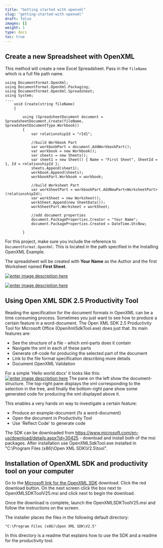 ```yaml
---
title: "Getting started with openxml"
slug: "getting-started-with-openxml"
draft: false
images: []
weight: 1
type: docs
toc: true
---
```


## Create a new Spreadsheet with OpenXML
This method will create a new Excel Spreadsheet.  Pass in the `fileName` which is a full file path name.

    using DocumentFormat.OpenXml;
    using DocumentFormat.OpenXml.Packaging;
    using DocumentFormat.OpenXml.Spreadsheet;
    using System;
    ....
        void Create(string fileName)
        {

            using (SpreadsheetDocument document = SpreadsheetDocument.Create(fileName, SpreadsheetDocumentType.Workbook))
            {
                var relationshipId = "rId1";

                //build Workbook Part
                var workbookPart = document.AddWorkbookPart();
                var workbook = new Workbook();
                var sheets = new Sheets();
                var sheet1 = new Sheet() { Name = "First Sheet", SheetId = 1, Id = relationshipId };
                sheets.Append(sheet1);
                workbook.Append(sheets);
                workbookPart.Workbook = workbook;

                //build Worksheet Part
                var workSheetPart = workbookPart.AddNewPart<WorksheetPart>(relationshipId);
                var workSheet = new Worksheet();
                workSheet.Append(new SheetData());
                workSheetPart.Worksheet = workSheet;
        
                //add document properties
                document.PackageProperties.Creator = "Your Name";
                document.PackageProperties.Created = DateTime.UtcNow;

            }

For this project, make sure you include the reference to `DocumentFormat.OpenXml`.  This is located in the path specified in the Installing OpenXML Example. 

The spreadsheet will be created with **Your Name** as the Author and the first Worksheet named **First Sheet**.

[![enter image description here][1]][1]

[![enter image description here][2]][2]


  [1]: https://i.stack.imgur.com/O4irw.png
  [2]: https://i.stack.imgur.com/eDBE0.png

## Using Open XML SDK 2.5 Productivity Tool
Reading the specification for the document formats in OpenXML can be a time consuming process. Sometimes you just want to see how to produce a certain feature in a word-document.
The Open XML SDK 2.5 Productivity Tool for Microsoft Office (OpenXmlSdkTool.exe) does just that. Its main features are:
- See the structure of a file - which xml-parts does it contain
- Navigate the xml in each of these parts
- Generate c#-code for producing the selected part of the document
- Link to the file format specification describing more details
- Document OpenXML Validation

For a simple 'Hello world.docx' it looks like this:
[![enter image description here][1]][1]
The pane on the left show the document-structure. The top-right pane displays the xml corresponding to the selection in the tree, and finally the bottom-right pane show some generated code for producing the xml displayed above it.

This enables a very hands on way to investigate a certain feature:
- Produce an example-document (fx a word-document)
- Open the document in Productivity Tool
- Use 'Reflect Code' to generate code

The SDK can be downloaded from https://www.microsoft.com/en-us/download/details.aspx?id=30425 - download and install both of the msi packages. After installation use OpenXMLSdkTool.exe installed in "C:\Program Files (x86)\Open XML SDK\V2.5\tool".


  [1]: https://i.stack.imgur.com/Sfc6y.png

## Installation of OpenXML SDK and productivity tool on your computer
Go to the [Microsoft link for the OpenXML SDK][1] download.  Click the red download button.  On the next screen click the box next to OpenXMLSDKToolV25.msi and click next to begin the download.

Once the download is complete, launch the OpenXMLSDKToolV25.msi and follow the instructions on the screen.

The installer places the files in the following default directory:

`"C:\Program Files (x86)\Open XML SDK\V2.5"`

In this directory is a readme that explains how to use the SDK and a readme for the productivity tool.

  [1]: https://www.microsoft.com/en-us/download/details.aspx?id=30425

